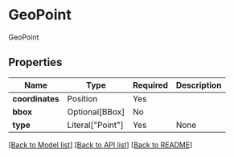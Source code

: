 # GeoPoint

GeoPoint

## Properties
| Name | Type | Required | Description |
| ------------ | ------------- | ------------- | ------------- |
**coordinates** | Position | Yes |  |
**bbox** | Optional[BBox] | No |  |
**type** | Literal["Point"] | Yes | None |


[[Back to Model list]](../../../README.md#models-v2-link) [[Back to API list]](../../../README.md#documentation-for-api-endpoints) [[Back to README]](../../../README.md)
